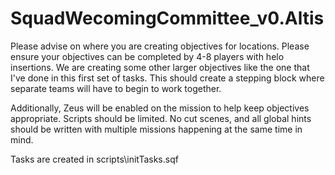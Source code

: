 # SquadWecomingCommittee_v0.Altis

Please advise on where you are creating objectives for locations. Please ensure your objectives can be completed by 4-8 players with helo insertions. We are creating some other larger objectives like the one that I've done in this first set of tasks. This should create a stepping block where separate teams will have to begin to work together. 

Additionally, Zeus will be enabled on the mission to help keep objectives appropriate. Scripts should be limited. No cut scenes, and all global hints should be written with multiple missions happening at the same time in mind.

Tasks are created in scripts\initTasks.sqf
